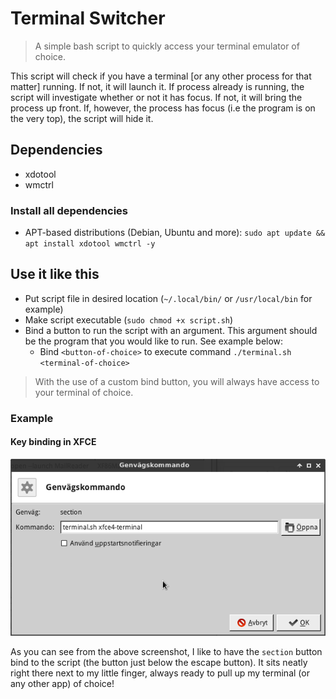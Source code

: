 # Terminal Switcher

> A simple bash script to quickly access your terminal emulator of choice.

This script will check if you have a terminal [or any other process for that matter] running. If not, it will launch it. If process already is running, the script will investigate whether or not it has focus. If not, it will bring the process up front. If, however, the process has focus (i.e the program is on the very top), the script will hide it.                 
                                                                
## Dependencies
* xdotool
* wmctrl

### Install all dependencies

* APT-based distributions (Debian, Ubuntu and more): `sudo apt update && apt install xdotool wmctrl -y`
  
## Use it like this     
* Put script file in desired location (`~/.local/bin/` or `/usr/local/bin` for example)
* Make script executable (`sudo chmod +x script.sh`)
* Bind a button to run the script with an argument. This argument should be the program that you would like to run. See example below:                                     
  - Bind `<button-of-choice>` to execute command `./terminal.sh <terminal-of-choice>`

> With the use of a custom bind button, you will always have access to your terminal of choice. 

### Example

#### Key binding in XFCE
![How to use the script](https://github.com/henkla/terminal-switcher/blob/master/terminal_sh.png)

As you can see from the above screenshot, I like to have the `section` button bind to the script (the button just below the escape button). It sits neatly right there next to my little finger, always ready to pull up my terminal (or any other app) of choice!
